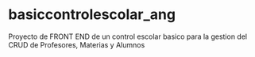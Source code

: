 # basiccontrolescolar_ang
Proyecto de FRONT END de un control escolar basico para la gestion del CRUD de Profesores, Materias y Alumnos
